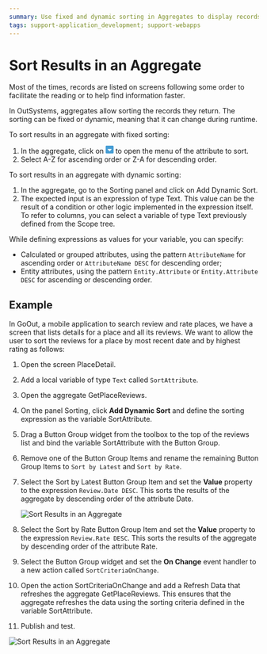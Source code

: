 ```yaml
---
summary: Use fixed and dynamic sorting in Aggregates to display records on your application screens following a customized sorting the records they return.
tags: support-application_development; support-webapps
---
```


# Sort Results in an Aggregate

Most of the times, records are listed on screens following some order to facilitate the reading or to help find information faster.

In OutSystems, aggregates allow sorting the records they return. The sorting can be fixed or dynamic, meaning that it can change during runtime.

To sort results in an aggregate with fixed sorting:

1. In the aggregate, click on ![Aggregate Menu](images/aggregate-menu.png) to  open the menu of the attribute to sort.
1. Select A-Z for ascending order or Z-A for descending order.

To sort results in an aggregate with dynamic sorting:

1. In the aggregate, go to the Sorting panel and click on Add Dynamic Sort.
1. The expected input is an expression of type Text. This value can be the result of a condition or other logic implemented in the expression itself. To refer to columns, you can select a variable of type Text previously defined from the Scope tree.

While defining expressions as values for your variable, you can specify:

* Calculated or grouped attributes, using the pattern `AttributeName` for ascending order or `AttributeName DESC` for descending order;
* Entity attributes, using the pattern `Entity.Attribute` or `Entity.Attribute DESC` for ascending or descending order.

## Example

In GoOut, a mobile application to search review and rate places, we have a screen that lists details for a place and all its reviews. We want to allow the user to sort the reviews for a place by most recent date and by highest rating as follows:

1. Open the screen PlaceDetail.

1. Add a local variable of type `Text` called `SortAttribute`.

1. Open the aggregate GetPlaceReviews.

1. On the panel Sorting, click **Add Dynamic Sort** and define the sorting expression as the variable SortAttribute.

1. Drag a Button Group widget from the toolbox to the top of the reviews list and bind the variable SortAttribute with the Button Group.

1. Remove one of the Button Group Items and rename the remaining Button Group Items to `Sort by Latest` and `Sort by Rate`.

1. Select the Sort by Latest Button Group Item and set the **Value** property to the expression `Review.Date DESC`. This sorts the results of the aggregate by descending order of the attribute Date.

    ![Sort Results in an Aggregate](images/sort-aggregate-design.png)

1. Select the Sort by Rate Button Group Item and set the **Value** property to the expression `Review.Rate DESC`. This sorts the results of the aggregate by descending order of the attribute Rate.

1. Select the Button Group widget and set the **On Change** event handler to a new action called `SortCriteriaOnChange`.

1. Open the action SortCriteriaOnChange and add a Refresh Data that refreshes the aggregate GetPlaceReviews. This ensures that the aggregate refreshes the data using the sorting criteria defined in the variable SortAttribute.

1. Publish and test.

![Sort Results in an Aggregate](images/sort-aggregate-mobile.png)
